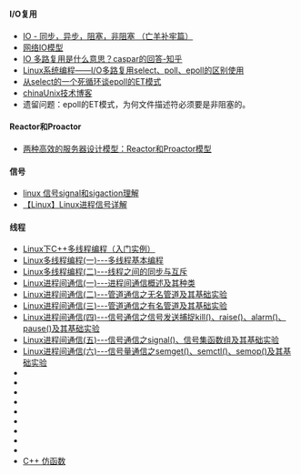 #

#### I/O复用

- [IO - 同步，异步，阻塞，非阻塞 （亡羊补牢篇）](https://blog.csdn.net/historyasamirror/article/details/5778378)
- [网络IO模型](https://blog.csdn.net/zhoudaxia/article/details/8974779?utm_medium=distribute.pc_relevant.none-task-blog-BlogCommendFromBaidu-1.control&depth_1-utm_source=distribute.pc_relevant.none-task-blog-BlogCommendFromBaidu-1.control)
- [IO 多路复用是什么意思？caspar的回答-知乎](https://www.zhihu.com/question/32163005/answer/1310700048)
- [Linux系统编程——I/O多路复用select、poll、epoll的区别使用](https://tennysonsky.blog.csdn.net/article/details/45745887?utm_medium=distribute.pc_relevant.none-task-blog-BlogCommendFromMachineLearnPai2-4.control&depth_1-utm_source=distribute.pc_relevant.none-task-blog-BlogCommendFromMachineLearnPai2-4.control)
- [从select的一个死循环谈epoll的ET模式](http://blog.chinaunix.net/uid-28541347-id-4249731.html)
- [chinaUnix技术博客](http://blog.chinaunix.net/uid/28541347/cid-191916-list-4.html)
- 遗留问题：epoll的ET模式，为何文件描述符必须要是非阻塞的。

#### Reactor和Proactor

- [两种高效的服务器设计模型：Reactor和Proactor模型](https://zhuanlan.zhihu.com/p/101419040)

#### 信号

- [linux 信号signal和sigaction理解](https://blog.csdn.net/beginning1126/article/details/8680757)
- [【Linux】Linux进程信号详解](https://blog.csdn.net/flowing_wind/article/details/79967588?utm_medium=distribute.pc_relevant.none-task-blog-BlogCommendFromMachineLearnPai2-2.control&depth_1-utm_source=distribute.pc_relevant.none-task-blog-BlogCommendFromMachineLearnPai2-2.control)

#### 线程

- [Linux下C++多线程编程（入门实例）](https://blog.csdn.net/a3192048/article/details/82156930)
- [Linux多线程编程(一)---多线程基本编程](https://blog.csdn.net/mybelief321/article/details/9377379?utm_medium=distribute.pc_relevant.none-task-blog-BlogCommendFromMachineLearnPai2-9.control&depth_1-utm_source=distribute.pc_relevant.none-task-blog-BlogCommendFromMachineLearnPai2-9.control)
- [Linux多线程编程(二)---线程之间的同步与互斥](https://blog.csdn.net/mybelief321/article/details/9390707)
- [Linux进程间通信(一)---进程间通信概述及其种类](https://blog.csdn.net/mybelief321/article/details/9072707?spm=1001.2014.3001.5501)
- [Linux进程间通信(二)---管道通信之无名管道及其基础实验](https://blog.csdn.net/mybelief321/article/details/9073895)
- [Linux进程间通信(三)---管道通信之有名管道及其基础实验](https://blog.csdn.net/mybelief321/article/details/9075229?utm_medium=distribute.pc_relevant.none-task-blog-BlogCommendFromMachineLearnPai2-1.control&depth_1-utm_source=distribute.pc_relevant.none-task-blog-BlogCommendFromMachineLearnPai2-1.control)
- [Linux进程间通信(四)---信号通信之信号发送捕捉kill()、raise()、alarm()、pause()及其基础实验](https://blog.csdn.net/mybelief321/article/details/9078193)
- [Linux进程间通信(五)---信号通信之signal()、信号集函数组及其基础实验](https://blog.csdn.net/mybelief321/article/details/9079145?spm=1001.2014.3001.5501)
- [Linux进程间通信(六)---信号量通信之semget()、semctl()、semop()及其基础实验](https://blog.csdn.net/mybelief321/article/details/9086151)
- []()
- []()
- []()
- []()
- []()
- []()
- []()
- []()
- []()
- [C++ 仿函数](https://blog.csdn.net/K346K346/article/details/82818801)
